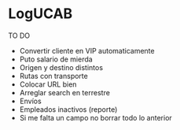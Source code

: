 # LogUCAB
TO DO
- Convertir cliente en VIP automaticamente
- Puto salario de mierda
- Origen y destino distintos
- Rutas con transporte
- Colocar URL bien
- Arreglar search en terrestre
- Envíos
- Empleados inactivos (reporte)
- Si me falta un campo no borrar todo lo anterior

